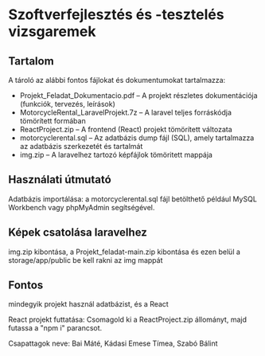 # Szoftverfejlesztés és -tesztelés vizsgaremek

## Tartalom
A tároló az alábbi fontos fájlokat és dokumentumokat tartalmazza:
- Projekt_Feladat_Dokumentacio.pdf – A projekt részletes dokumentációja (funkciók, tervezés, leírások)
- MotorcycleRental_LaravelProjekt.7z – A laravel teljes forráskódja tömörített formában
- ReactProject.zip – A frontend (React) projekt tömörített változata
- motorcyclerental.sql – Az adatbázis dump fájl (SQL), amely tartalmazza az adatbázis szerkezetét és tartalmát
- img.zip – A laravelhez tartozó képfájlok tömöritett mappája

## Használati útmutató
  Adatbázis importálása: a motorcyclerental.sql fájl betölthető például MySQL Workbench vagy phpMyAdmin segítségével.

## Képek csatolása laravelhez
  img.zip kibontása, a Projekt_feladat-main.zip kibontása és ezen belül a storage/app/public be kell rakni az img mappát

## Fontos 
  mindegyik projekt használ adatbázist, és a React

React projekt futtatása:
  Csomagold ki a ReactProject.zip állományt, majd futassa a "npm i" parancsot.
  
  
  Csapattagok neve: Bai Máté, Kádasi Emese Tímea, Szabó Bálint
